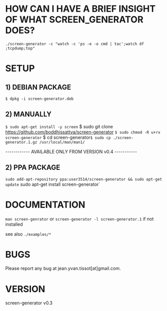 # HOW CAN I HAVE A BRIEF INSIGHT OF WHAT SCREEN_GENERATOR DOES?

`./screen-generator -c "watch -c 'ps -e -o cmd | tac';watch df ;tcpdump;top"`

# SETUP

## 1) DEBIAN PACKAGE

`$ dpkg -i screen-generator.deb`

## 2) MANUALLY

`$ sudo apt-get install -y screen`
$ sudo git clone https://github.com/boddhissattva/screen-generator `
$ sudo chmod -R u+rx screen-generator `
$ cd screen-generator`
$ sudo cp ./screen-generator.1.gz /usr/local/man/man1/  `

------------ AVAILABLE ONLY FROM VERSION v0.4 -----------

## 2) PPA PACKAGE

`sudo add-apt-repository ppa:user3514/screen-generator && sudo apt-get update`
sudo apt-get install screen-generator`


# DOCUMENTATION

`man screen-genrator` or `screen-generator -l screen-generator.1` if not installed

see also `./examples/*`

# BUGS

Please report any bug at jean.yvan.tissot[at]gmail.com.


# VERSION

screen-generator v0.3
